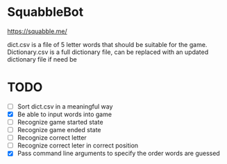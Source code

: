 # SquabbleBot
https://squabble.me/


dict.csv is a file of 5 letter words that should be suitable for the game. Dictionary.csv is a full dictionary file, can be replaced with an updated dictionary file if need be

# TODO
- [ ] Sort dict.csv in a meaningful way
- [X] Be able to input words into game
- [ ] Recognize game started state
- [ ] Recognize game ended state
- [ ] Recognize correct letter
- [ ] Recognize correct leter in correct position
- [X] Pass command line arguments to specify the order words are guessed
